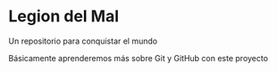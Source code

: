 # Legion del Mal
Un repositorio para conquistar el mundo

Básicamente aprenderemos más sobre Git y GitHub con este proyecto 